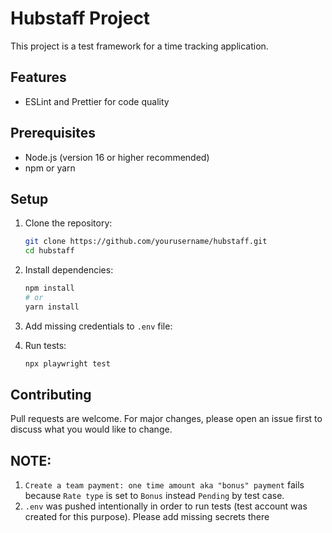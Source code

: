 # Hubstaff Project

This project is a test framework for a time tracking application.

## Features

- ESLint and Prettier for code quality

## Prerequisites

- Node.js (version 16 or higher recommended)
- npm or yarn

## Setup

1. Clone the repository:
   ```bash
   git clone https://github.com/yourusername/hubstaff.git
   cd hubstaff
   ```

2. Install dependencies:
   ```bash
   npm install
   # or
   yarn install
   ```

3. Add missing credentials to `.env` file:

4. Run tests:
   ```bash
   npx playwright test
   ```

## Contributing

Pull requests are welcome. For major changes, please open an issue first to discuss what you would like to change.

## NOTE:

1. `Create a team payment: one time amount aka "bonus" payment` fails because `Rate type` is set to `Bonus` instead
   `Pending` by test case.
2. `.env` was pushed intentionally in order to run tests (test account was created for this purpose). Please add missing
   secrets there

